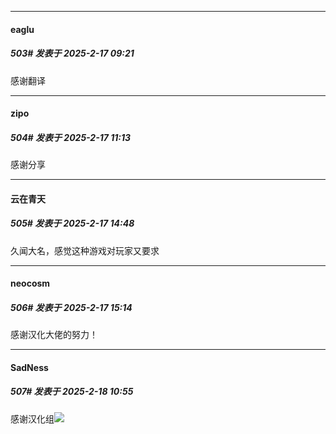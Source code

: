 ﻿
*****

####  eaglu  
##### 503#       发表于 2025-2-17 09:21

感谢翻译


*****

####  zipo  
##### 504#       发表于 2025-2-17 11:13

感谢分享


*****

####  云在青天  
##### 505#       发表于 2025-2-17 14:48

久闻大名，感觉这种游戏对玩家又要求


*****

####  neocosm  
##### 506#       发表于 2025-2-17 15:14

感谢汉化大佬的努力！


*****

####  SadNess  
##### 507#       发表于 2025-2-18 10:55

感谢汉化组<img src="https://static.saraba1st.com/image/smiley/face2017/034.png" referrerpolicy="no-referrer">

